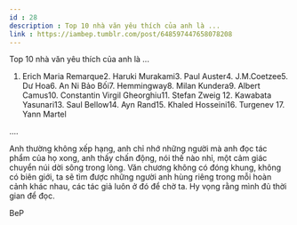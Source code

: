 ```yaml
---
id : 28
description : Top 10 nhà văn yêu thích của anh là ...
link : https://iambep.tumblr.com/post/648597447658078208
---
```


Top 10 nhà văn yêu thích của anh là ...

1. Erich Maria Remarque2. Haruki Murakami3. Paul Auster4. J.M.Coetzee5.
Dư Hoa6. An Ni Bảo Bối7. Hemmingway8. Milan Kundera9. Albert Camus10. Constantin
Virgil Gheorghiu11. Stefan Zweig 12. Kawabata Yasunari13. Saul Bellow14.
Ayn Rand15. Khaled Hosseini16. Turgenev 17. Yann Martel

....

Anh thường không xếp hạng, anh chỉ nhớ những người mà anh đọc tác phẩm của
họ xong, anh thấy chấn động, nói thế nào nhỉ, một cảm giác chuyển núi dời
sông trong lòng. Văn chương không có đóng khung, không có biên giới, ta
sẽ tìm được những người anh hùng riêng trong mỗi hoàn cảnh khác nhau, các
tác giả luôn ở đó để chờ ta. Hy vọng rằng mình đủ thời gian để đọc.

BeP